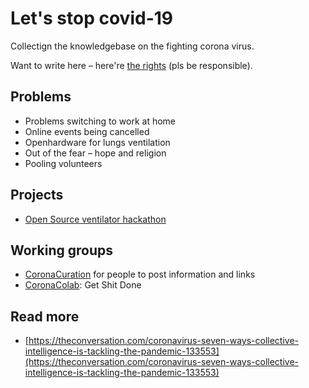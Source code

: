 # Let's stop covid-19

Collectign the knowledgebase on the fighting corona virus. 

Want to write here – here're [the rights](https://app.gitbook.com/invite/dgov?invite=-M2JRBARwkcPd9AED8KT) \(pls be responsible\).

## Problems

* Problems switching to work at home
* Online events being cancelled
* Openhardware for lungs ventilation
* Out of the fear – hope and religion
* Pooling volunteers

## Projects

* [Open Source ventilator hackathon](https://hackaday.com/2020/03/12/ultimate-medical-hackathon-how-fast-can-we-design-and-deploy-an-open-source-ventilator/?fbclid=IwAR21A0LNDOajH30Shd0f7hPemwYIncr-g5dqVlqqHOWjStVO-jUaDo9TrOQ)

## Working groups

* [CoronaCuration](https://t.me/joinchat/KFwHIRhxdvdjrA9y2_EyUw) for people to post information and links
* [CoronaColab](https://t.me/joinchat/KFwHIRnRj6KrH6Q5D8hZkw): Get Shit Done

## Read more

* [https://theconversation.com/coronavirus-seven-ways-collective-intelligence-is-tackling-the-pandemic-133553](https://theconversation.com/coronavirus-seven-ways-collective-intelligence-is-tackling-the-pandemic-133553)





